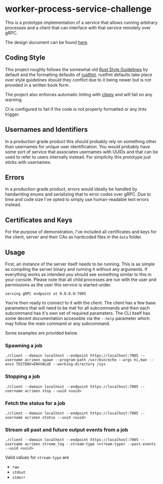 # worker-process-service-challenge

This is a prototype implementation of a service that allows running arbitrary processes and a client
that can interface with that service remotely over gRPC.

The design document can be found [here](https://docs.google.com/document/d/1y4gG4gp-Tg695jdfXQGGm_pQd4VMT1-ZNO06QolkzmQ/edit?usp=sharing).

## Coding Style

This project roughly follows the somewhat old [Rust Style Guidelines](https://doc.rust-lang.org/1.0.0/style/README.html) by default
and the formatting defaults of [rustfmt](https://github.com/rust-lang/rustfmt). rustfmt defaults take place over style guidelines
should they conflict due to it being newer but is not provided in a written book form.

The project also enforces automatic linting with [clippy](https://github.com/rust-lang/rust-clippy) and will fail on any warning.

CI is configured to fail if the code is not properly formatted or any lints trigger.

## Usernames and Identifiers

In a production grade product this should probably rely on something other
than usernames for unique user identification. You would probably have some sort of service
that associates usernames with UUIDs and that can be used to refer to users internally instead.
For simplicity this prototype just sticks with usernames.

## Errors

In a production grade product, errors would ideally be handled by handwriting enums and serializing that to error
codes over gRPC. Due to time and code size I've opted to simply use human-readable text errors instead.

## Certificates and Keys

For the purpose of demonstration, I've included all certificates and keys for the client, server and their CAs as hardcoded files in the `data` folder.

## Usage

First, an instance of the server itself needs to be running. This is as simple as
compiling the server binary and running it without any arguments. If everything works
as intended you should see something similar to this in your console. Please note that all child processes
are run with the user and permissions as the user this service is started under.

```
serving gRPC endpoint at 0.0.0.0:7005
```

You're then ready to connect to it with the client.
The client has a few base parameters that will need to be met for all subcommands
and then each subcommand has it's own set of required parameters. The CLI itself has some decent documentation
accessible via the `--help` parameter which may follow the main command or any subcommand.

Some examples are provided below.

### Spawning a job

```
./client --domain localhost --endpoint https://localhost:7005 --username acrimon spawn --program-path /usr/bin/echo --args hi,man --envs TESTENV=ENVVALUE --working-directory /sys
```

### Stopping a job

```
./client --domain localhost --endpoint https://localhost:7005 --username acrimon stop --uuid <uuid>
```

### Fetch the status for a job

```
./client --domain localhost --endpoint https://localhost:7005 --username acrimon status --uuid <uuid>
```

### Stream all past and future output events from a job

```
./client --domain localhost --endpoint https://localhost:7005 --username acrimon stream_log --stream-type <stream-type> --past-events --uuid <uuid>
```

Valid values for `stream-type` are
- `raw`
- `stdout`
- `stderr`
